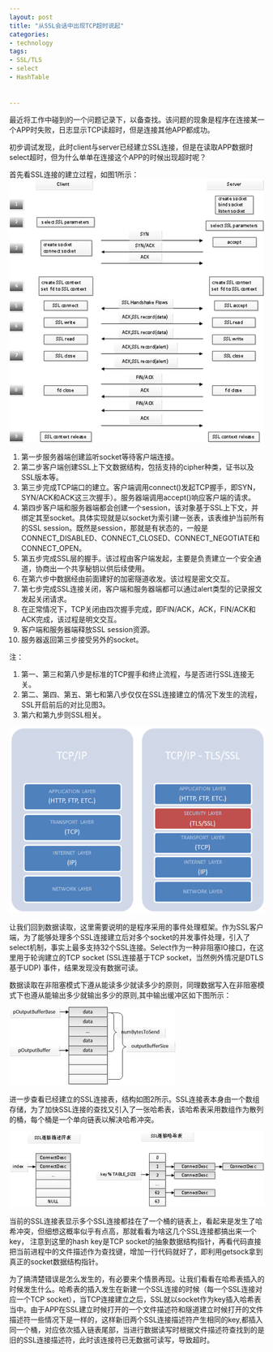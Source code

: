 ```yaml
---
layout: post
title: "从SSL会话中出现TCP超时说起"
categories:
- technology 
tags:
- SSL/TLS
- select
- HashTable


---
```

  

最近将工作中碰到的一个问题记录下，以备查找。该问题的现象是程序在连接某一个APP时失败，日志显示TCP读超时，但是连接其他APP都成功。    

初步调试发现，此时client与server已经建立SSL连接，但是在读取APP数据时select超时，但为什么单单在连接这个APP的时候出现超时呢？ 

首先看SSL连接的建立过程，如图1所示：    
![图片](/assets/images/SSL/SSL_exchange.png)

1.	第一步服务器端创建监听socket等待客户端连接。
2.	第二步客户端创建SSL上下文数据结构，包括支持的cipher种类，证书以及SSL版本等。
3.	第三步完成TCP端口的建立。客户端调用connect()发起TCP握手，即SYN，SYN/ACK和ACK这三次握手）。服务器端调用accept()响应客户端的请求。
4.	第四步客户端和服务器端都会创建一个session，该对象基于SSL上下文，并绑定其至socket。具体实现就是以socket为索引建一张表，该表维护当前所有的SSL session。既然是session，那就是有状态的，一般是CONNECT_DISABLED、CONNECT_CLOSED、CONNECT_NEGOTIATE和CONNECT_OPEN。
5.	第五步完成SSL层的握手。该过程由客户端发起，主要是负责建立一个安全通道，协商出一个共享秘钥以供后续使用。
6.	在第六步中数据经由前面建好的加密隧道收发。该过程是密文交互。
7.	第七步完成SSL连接关闭，客户端和服务器端都可以通过alert类型的记录报文发起关闭请求。
8.	在正常情况下，TCP关闭由四次握手完成，即FIN/ACK，ACK，FIN/ACK和ACK完成，该过程是明文交互。
9.	客户端和服务器端释放SSL session资源。
10.	服务器返回第三步接受另外的socket。  

注：  
1.	第一、第三和第八步是标准的TCP握手和终止流程，与是否进行SSL连接无关。  
2.	第二、第四、第五、第七和第八步仅仅在SSL连接建立的情况下发生的流程，SSL开启前后的对比见图3。  
3.	第六和第九步则SSL相关。   

![图片](/assets/images/SSL/SSL_layer_compare.png)

让我们回到数据读取，这里需要说明的是程序采用的事件处理框架。作为SSL客户端，为了能够处理多个SSL连接建立后对多个socket的并发事件处理，引入了select机制，事实上最多支持32个SSL连接。Select作为一种非阻塞IO接口，在这里用于轮询建立的TCP socket (SSL连接基于TCP socket，当然例外情况是DTLS基于UDP) 事件，结果发现没有数据可读。  

数据读取在非阻塞模式下遵从能读多少就读多少的原则，同理数据写入在非阻塞模式下也遵从能输出多少就输出多少的原则,其中输出缓冲区如下图所示：  

![图片](/assets/images/SSL/SSL_write.jpg)  
    

进一步查看已经建立的SSL连接表，结构如图2所示。SSL连接表本身由一个数组存储，为了加快SSL连接的查找又引入了一张哈希表，该哈希表采用数组作为散列的桶，每个桶是一个单向链表以解决哈希冲突。      
  
![图片](/assets/images/SSL/SSL_data.png)

当前的SSL连接表显示多个SSL连接都挂在了一个桶的链表上，看起来是发生了哈希冲突，但细想这概率似乎有点高，那就看看为啥这几个SSL连接都搞出来一个key， 注意到这里的hash key是TCP socket的抽象数据结构指针，再看代码直接把当前进程中的文件描述作为查找键，增加一行代码就好了，即利用getsock拿到真正的socket数据结构指针。
  
为了搞清楚错误是怎么发生的，有必要来个情景再现。让我们看看在哈希表插入的时候发生什么。哈希表的插入发生在新建一个SSL连接的时候（每一个SSL连接对应一个TCP socket），当TCP连接建立之后，SSL就以socket作为key插入哈希表当中。由于APP在SSL建立时候打开的一个文件描述符和隧道建立时候打开的文件描述符一些情况下是一样的，这样新旧两个SSL连接描述符产生相同的key,都插入同一个桶，对应依次插入链表尾部，当进行数据读写时根据文件描述符查找到的是旧的SSL连接描述符，此时该连接符已无数据可读写，导致超时。    